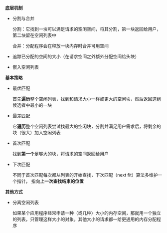 **底层机制**

* 分割与合并

  分割：它找到一块可以满足请求的空闲空间，将其分割，第一块返回给用户，第二块留在空闲列表中

  合并：分配程序会在释放一块内存时合并可用空间

* 追踪已分配的空间的大小（在请求空间之外额外分配空间给头块）
* 嵌入空闲列表

**基本策略**

* 最优匹配

  首先**遍历**整个空闲列表，找到和请求大小一样或更大的空闲块，然后返回这组候选者中最小的一块

* 最差匹配

  它**遍历**整个空闲列表尝试找最大的空闲块，分割并满足用户需求后，将剩余的块（很大）加入空闲列表

* 首次匹配

  找到**第一个**足够大的块，将请求的空间返回给用户

* 下次匹配

  不同于首次匹配每次都从列表的开始查找，下次匹配（next fit）算法多维护一个指针， 指向**上一次查找结束的位置**

**其他方式**

* 分离空闲列表

  如果某个应用程序经常申请一种（或几种）大小的内存空间，那就用一个独立的列表，只管理这样大小的对象。其他大小的请求都一给更通用的内存分配程序